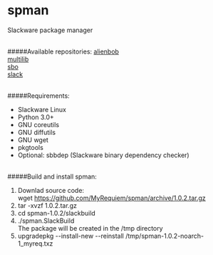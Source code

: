 # spman
Slackware package manager
<br><br>

#####Available repositories:
[alienbob](http://taper.alienbase.nl/mirrors/people/alien/sbrepos/)<br>
[multilib](http://www.slackware.com/~alien/multilib/)<br>
[sbo](http://slackbuilds.org/slackbuilds/)<br>
[slack](http://ftp.osuosl.org/.2/slackware/)
<br><br>

#####Requirements:
* Slackware Linux
* Python 3.0+
* GNU coreutils
* GNU diffutils
* GNU wget
* pkgtools
* Optional: sbbdep (Slackware binary dependency checker)
<br><br>

#####Build and install spman:
1) Downlad source code:<br>
   wget https://github.com/MyRequiem/spman/archive/1.0.2.tar.gz<br>
2) tar -xvzf 1.0.2.tar.gz<br>
3) cd spman-1.0.2/slackbuild<br>
4) ./spman.SlackBuild<br>
    The package will be created in the /tmp directory<br>
5) upgradepkg --install-new --reinstall /tmp/spman-1.0.2-noarch-1_myreq.txz
<br>

